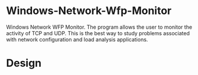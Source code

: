 # Windows-Network-Wfp-Monitor

Windows Network WFP Monitor. The program allows the user to monitor the activity of TCP and UDP. This is the best way to study problems associated with network configuration and load analysis applications. 

# Design

